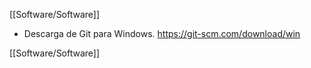 [[Software/Software]]

- Descarga de Git para Windows.
	https://git-scm.com/download/win

[[Software/Software]]